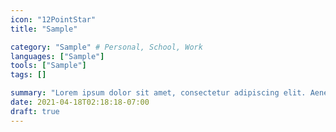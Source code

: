 ```yaml
---
icon: "12PointStar"
title: "Sample"

category: "Sample" # Personal, School, Work
languages: ["Sample"]
tools: ["Sample"]
tags: []

summary: "Lorem ipsum dolor sit amet, consectetur adipiscing elit. Aenean aliquet erat quis mi mollis dapibus."
date: 2021-04-18T02:18:18-07:00
draft: true
---
```


